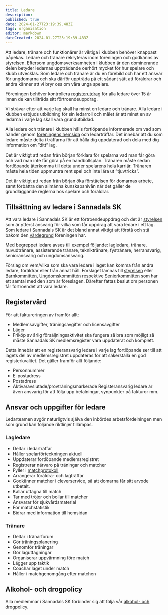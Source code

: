 ```yaml
---
title: Ledare
description: 
published: true
date: 2024-01-27T23:19:39.483Z
tags: organisation
editor: markdown
dateCreated: 2024-01-27T23:19:39.483Z
---
```


Att ledare, tränare och funktionärer är viktiga i klubben behöver knappast påpekas. Ledare och tränare rekryteras inom föreningen och godkänns av styrelsen. Eftersom ungdomsverksamheten i klubben är den dominerande delen betyder ledarnas uppträdande oerhört mycket för hur spelare och klubb utvecklas. Som ledare och tränare är du en förebild och har ett ansvar för ungdomarna och ska därför uppträda på ett sådant sätt att föräldrar och andra känner att vi bryr oss om våra unga spelare.

Föreningen behöver kontrollera [registerutdrag](/registerutdrag) för alla ledare över 15 år innan de kan tillträda sitt förtroendeuppdrag.

Vi strävar efter att varje lag skall ha minst en ledare och tränare. Alla ledare i klubben erbjuds utbildning för sin ledarroll och målet är att minst en av ledarna i varje lag skall vara grundutbildad.

Alla ledare och tränare i klubben hålls fortlöpande informerade om vad som händer genom [föreningens hemsida](https://sannadal.com) och ledarträffar. Det innebär att du som ledare måste delta i träffarna för att hålla dig uppdaterad och dela med dig information om ”ditt” lag.

Det är viktigt att redan från början förklara för spelarna vad man får göra och vad man inte får göra på en handbollsplan. Tränaren måste sedan fortlöpande återkomma till detta under spelarens hela karriär. Tränaren måste hela tiden uppmuntra rent spel och inte lära ut ”tjuvtricks”.

Det är viktigt att redan från början öka förståelsen för domarnas arbete, samt förbättra den allmänna kunskapsnivån när det gäller de grundläggande reglerna hos spelare och föräldrar.

## Tillsättning av ledare i Sannadals SK
Att vara ledare i Sannadals SK är ett förtroendeuppdrag och det är [styrelsen](/styrelsen) som är ytterst ansvarig för vilka som får uppdrag att vara ledare i ett lag. Som ledare i Sannadals SK är det bland annat viktigt att förstå och stå bakom den [värdegrund](/vardegrund) föreningen har.

Med begreppet ledare avses till exempel följande: lagledare, tränare, huvudtränare, assisterande tränare, tekniktränare, fystränare, herransvarig, senioransvarig och ungdomsansvarig.

Förslag om vem/vilka som ska vara ledare i laget kan komma från andra ledare, föräldrar eller från annat håll. Förslaget lämnas till [styrelsen](/styrelsen) eller [Barnkommittén](/barnkommitte), [Ungdomskommittén](/ungdomskommitte) respektive [Seniorkommittén](/seniorkommitte) som har ett samtal med den som är föreslagen. Därefter fattas beslut om personen får förtroendet att vara ledare.

## Registervård
För att faktureringen av framför allt:
* Medlemsavgifter, träningsavgifter och licensavgifter
* Läger
* Friköp av årlig försäljningsaktivitet
ska fungera så bra som möjligt så måste Sannadals SK medlemsregister vara uppdaterat och komplett.

Detta innebär att en registeransvarig ledare i varje lag fortlöpande ser till att lagets del av medlemsregistret uppdateras för att säkerställa en god registerkvalitet. Det gäller framför allt följande:
* Personnummer
* E-postadress
* Postadress
* Aktiva/avslutade/provträningsmarkerade
Registeransvarig ledare är även ansvarig för att följa upp betalningar, synpunkter på fakturor mm.

## Ansvar och uppgifter för ledare
Ledarteamen avgör naturligtvis själva den inbördes arbetsfördelningen men som grund kan följande riktlinjer tillämpas.

### Lagledare
* Deltar i ledarträffar
* Håller spelarförteckningen aktuell
* Uppdaterar fortlöpande medlemsregistret
* Registrerar närvaro på träningar och matcher
* Fyller i [matchprotokoll](/matchprotokoll)
* Arrangerar föräldra- och lagträffar
* Godkänner matcher i cleverservice, så att domarna får sitt arvode utbetalt.
* Kallar uttagna till match
* Tar med tröjor och bollar till matcher
* Ansvarar för sjukvårdsmaterial
* För matchstatistik
* Bidrar med information till hemsidan

### Tränare
* Deltar i tränarforum
* Gör träningsplanering
* Genomför träningar
* Gör laguttagningar
* Organiserar uppvärmning före match
* Lägger upp taktik
* Coachar laget under match
* Håller i matchgenomgång efter matchen

## Alkohol- och drogpolicy
Alla medlemmar i Sannadals SK förbinder sig att följa vår [alkohol- och drogpolicy](/alkohol-drogpolicy).